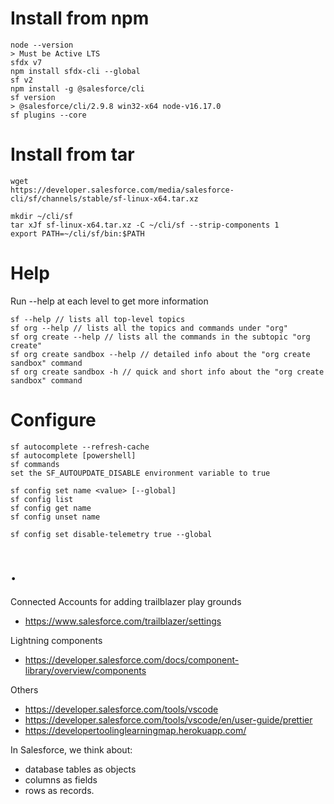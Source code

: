 # Install from npm
````
node --version
> Must be Active LTS
sfdx v7
npm install sfdx-cli --global
sf v2
npm install -g @salesforce/cli
sf version
> @salesforce/cli/2.9.8 win32-x64 node-v16.17.0
sf plugins --core
````

# Install from tar
````
wget
https://developer.salesforce.com/media/salesforce-cli/sf/channels/stable/sf-linux-x64.tar.xz

mkdir ~/cli/sf
tar xJf sf-linux-x64.tar.xz -C ~/cli/sf --strip-components 1
export PATH=~/cli/sf/bin:$PATH
````

# Help
Run --help at each level to get more information
````
sf --help // lists all top-level topics
sf org --help // lists all the topics and commands under "org"
sf org create --help // lists all the commands in the subtopic "org create"
sf org create sandbox --help // detailed info about the "org create sandbox" command
sf org create sandbox -h // quick and short info about the "org create sandbox" command
````
# Configure
````
sf autocomplete --refresh-cache
sf autocomplete [powershell]
sf commands
set the SF_AUTOUPDATE_DISABLE environment variable to true

sf config set name <value> [--global]
sf config list
sf config get name
sf config unset name

sf config set disable-telemetry true --global
````

# .
Connected Accounts for adding trailblazer play grounds
- https://www.salesforce.com/trailblazer/settings

Lightning components
- https://developer.salesforce.com/docs/component-library/overview/components

Others
- https://developer.salesforce.com/tools/vscode
- https://developer.salesforce.com/tools/vscode/en/user-guide/prettier
- https://developertoolinglearningmap.herokuapp.com/

In Salesforce, we think about:
- database tables as objects
- columns as fields
- rows as records.